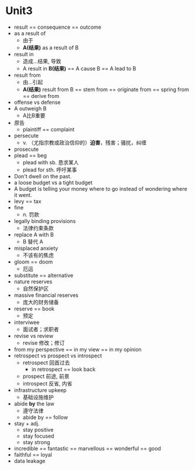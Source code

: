 # Unit3

- result == consequence == outcome
- as a result of
    - 由于
    - **A(结果)** as a result of B
- result in
    - 造成...结果, 导致
    - A result in **B(结果)** == A cause B == A lead to B
- result from
    - 由...引起
    - **A(结果)** result from B == stem from == originate from == spring from == derive from
- offense vs defense
- A outweigh B
    - A比B重要
- 原告
    - plaintiff == complaint
- persecute
    - v. （尤指宗教或政治信仰的）**迫害**，残害；骚扰，纠缠
- prosecute
- plead == beg
    - plead with sb. 恳求某人
    - plead for sth. 呼吁某事
- Don't dwell on the past.
- a loose budget vs a tight budget
- A budget is telling your money where to go instead of wondering where it went.
- levy == tax
- fine
    - n. 罚款
- legally binding provisions
    - 法律约束条款
- replace A with B
    - B 替代 A
- misplaced anxiety
    - 不该有的焦虑
- gloom == doom
    - 厄运
- substitute == alternative
- nature reserves
    - 自然保护区
- massive financial reserves
    - 庞大的财务储备
- reserve == book
    - 预定
- interviwee
    - 面试者；求职者
- revise vs review
    - revise 修改；修订
- from my perspective == in my view == in my opinion
- retrospect vs prospect vs introspect
    - retrospect 回首过去
        - in retrospect == look back
    - prospect 前途, 前景
    - introspect 反省, 内省
- infrastructure upkeep
    - 基础设施维护
- abide **by** the law
    - 遵守法律
    - abide by == follow
- stay + adj.
    - stay positive
    - stay focused
    - stay strong
- incredible == fantastic == marvellous == wonderful == good
- faithful == loyal
- data leakage
    
